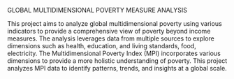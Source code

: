 GLOBAL MULTIDIMENSIONAL POVERTY MEASURE ANALYSIS

This project aims to analyze global multidimensional poverty using various indicators to provide a comprehensive view of poverty beyond income measures. The analysis leverages data from multiple sources to explore dimensions such as health, education, and living standards, food, electricity.
The Multidimensional Poverty Index (MPI) incorporates various dimensions to provide a more holistic understanding of poverty. This project analyzes MPI data to identify patterns, trends, and insights at a global scale.
